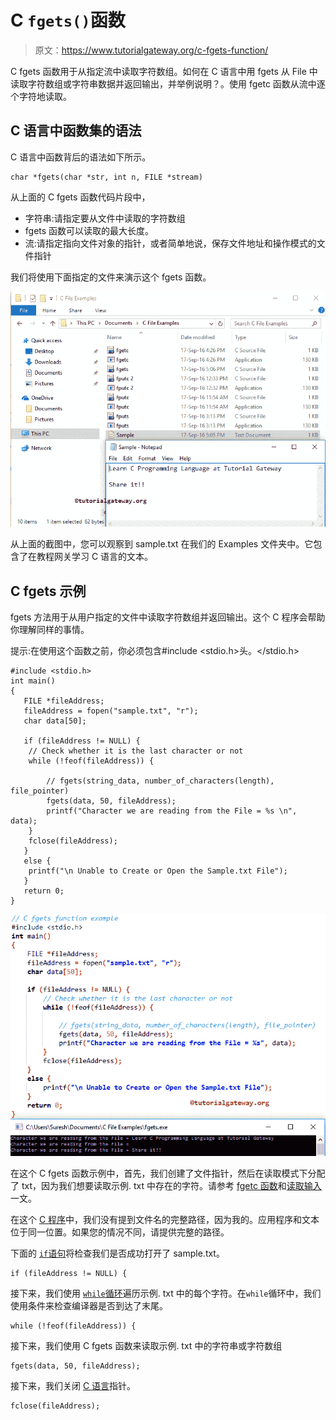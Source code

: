 # C `fgets()`函数

> 原文：<https://www.tutorialgateway.org/c-fgets-function/>

C fgets 函数用于从指定流中读取字符数组。如何在 C 语言中用 fgets 从 File 中读取字符数组或字符串数据并返回输出，并举例说明？。使用 fgetc 函数从流中逐个字符地读取。

## C 语言中函数集的语法

C 语言中函数背后的语法如下所示。

```
char *fgets(char *str, int n, FILE *stream)
```

从上面的 C fgets 函数代码片段中，

*   字符串:请指定要从文件中读取的字符数组
*   fgets 函数可以读取的最大长度。
*   流:请指定指向文件对象的指针，或者简单地说，保存文件地址和操作模式的文件指针

我们将使用下面指定的文件来演示这个 fgets 函数。

![C FGETS Function 1](img/f71902e0f97f8c9d3337e804f4af5c1c.png)

从上面的截图中，您可以观察到 sample.txt 在我们的 Examples 文件夹中。它包含了在教程网关学习 C 语言的文本。

## C fgets 示例

fgets 方法用于从用户指定的文件中读取字符数组并返回输出。这个 C 程序会帮助你理解同样的事情。

提示:在使用这个函数之前，你必须包含#include <stdio.h>头。</stdio.h>

```
#include <stdio.h> 
int main()
{
   FILE *fileAddress;
   fileAddress = fopen("sample.txt", "r");
   char data[50];

   if (fileAddress != NULL) {
	// Check whether it is the last character or not
	while (!feof(fileAddress)) {

		// fgets(string_data, number_of_characters(length), file_pointer)
		fgets(data, 50, fileAddress);
		printf("Character we are reading from the File = %s \n", data);
	}
	fclose(fileAddress);		
   }
   else {
	printf("\n Unable to Create or Open the Sample.txt File");
   }
   return 0;
}
```

![C FGETS Function 2](img/7b62757eac47357226813deb9958f2df.png)

在这个 C fgets 函数示例中，首先，我们创建了文件指针，然后在读取模式下分配了 txt，因为我们想要读取示例. txt 中存在的字符。请参考 [fgetc 函数](https://www.tutorialgateway.org/fgetc-in-c-programming/)和[读取输入](https://www.tutorialgateway.org/c-program-to-read-input-and-print-string/)一文。

在这个 [C 程序](https://www.tutorialgateway.org/c-programming-examples/)中，我们没有提到文件名的完整路径，因为我的。应用程序和文本位于同一位置。如果您的情况不同，请提供完整的路径。

下面的 [`if`语句](https://www.tutorialgateway.org/if-statement-in-c/)将检查我们是否成功打开了 sample.txt。

```
if (fileAddress != NULL) {
```

接下来，我们使用 [`while`循环](https://www.tutorialgateway.org/while-loop-in-c/)遍历示例. txt 中的每个字符。在`while`循环中，我们使用条件来检查编译器是否到达了末尾。

```
while (!feof(fileAddress)) {
```

接下来，我们使用 C fgets 函数来读取示例. txt 中的字符串或字符数组

```
fgets(data, 50, fileAddress);
```

接下来，我们关闭 [C 语言](https://www.tutorialgateway.org/c-programming/)指针。

```
fclose(fileAddress);
```